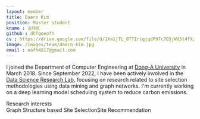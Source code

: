 ```yaml
---
layout: member
title: Daero Kim
position: Master student
kname : 김대로
github : dhfgoeofh
cv : https://drive.google.com/file/d/1Xa1jTL_0TTIrigjqdP97c7G5jWdSt4fX/view?usp=sharing, DaeroKim CV
image: /images/team/daero-kim.jpg
email : eofh4817@gmail.com
---
```

I joined the Department of Computer Engineering at [Dong-A University](https://english.donga.ac.kr/sites/english/index.do) in March 2018. Since September 2022, I have been actively involved in the [Data Science Research Lab](https://www.datasciencelabs.org/), focusing on research related to site selection methodologies using data mining and graph networks. I'm currently working on a deep learning model scheduling system to reduce carbon emissions.

<div class="head">Research interests</div>
<span class="badge badge-info">Graph Structure based Site Selection</span><span class="badge badge-danger">Site Recommendation</span>




